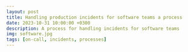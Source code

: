 ```yaml
---
layout: post
title: Handling production incidents for software teams a process
date: 2023-10-31 10:00:00 +0300
description: A process for handling incidents for software teams
img: software.jpg
tags: [on-call, incidents, processes]
---
```

